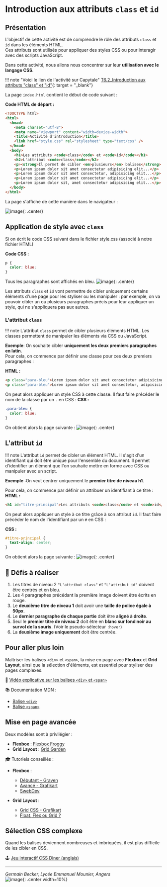 # Introduction aux attributs `class` et `id`

## Présentation

L'objectif de cette activité est de comprendre le rôle des attributs `class` et `id` dans les éléments HTML.  
Ces attributs sont utilisés pour appliquer des styles CSS ou pour interagir avec des scripts JavaScript.

Dans cette activité, nous allons nous concentrer sur leur **utilisation avec le langage CSS**.

!!! note "Voici le lien de l'activité sur Capytale"
	[T6.2_Introduction aux attributs "class" et "id"](https://capytale2.ac-paris.fr/web/c/70d7-6702855){: target = "_blank"}
	
La page `index.html` contient le début de code suivant :

**Code HTML de départ :**

```html
<!DOCTYPE html>
<html>
  <head>
    <meta charset="utf-8">
    <meta name="viewport" content="width=device-width">
    <title>Activité d'introduction</title>
    <link href="style.css" rel="stylesheet" type="text/css" />
  </head>
  <body>
    <h1>Les attributs <code>class</code> et <code>id</code></h1>
    <h2>L'attribut <code>class</code></h2>
    <p><strong>Il permet de cibler <em>plusieurs</em> balises</strong> pour leur appliquer un style.</p>
    <p>Lorem ipsum dolor sit amet consectetur adipisicing elit...</p>
    <p>Lorem ipsum dolor sit amet consectetur, adipisicing elit...</p>
    <p>Lorem ipsum dolor sit amet consectetur adipisicing elit...</p>
    <p>Lorem ipsum dolor sit, amet consectetur adipisicing elit...</p>
  </body>
</html>
```
La page s'affiche de cette manière dans le navigateur :  

![image](data/act_intro_page_web.png){: .center}

## Application de style avec `class`
Si on écrit le code CSS suivant dans le fichier style.css (associé à notre fichier HTML)

**Code CSS :**

```css
p {
  color: blue;
}
```

Tous les paragraphes sont affichés en bleu.
![image](data/act_intro_page_web_2.png){: .center}

Les attributs `class` et `id` vont permettre de cibler uniquement certains éléments d'une page pour les styliser ou les manipuler : par exemple, on va pouvoir cibler un ou plusieurs paragraphes précis pour leur appliquer un style, qui ne s'appliquera pas aux autres.  

### L'attribut `class`
!!! note
	L'attribut `class` permet de cibler plusieurs éléments HTML. Les classes permettent de manipuler les éléments via CSS ou JavaScript.

**Exemple**: On souhaite cibler **uniquement les deux premiers paragraphes en latin**.  
Pour cela, on commence par définir une classe pour ces deux premiers paragraphes :  

**HTML :**

```html
<p class="para-bleu">Lorem ipsum dolor sit amet consectetur adipisicing elit...</p>
<p class="para-bleu">Lorem ipsum dolor sit amet consectetur, adipisicing elit...</p>
```  

On peut alors appliquer un style CSS à cette classe. Il faut faire précéder le nom de la classe par un `.` en CSS :
**CSS :**

```css
.para-bleu {
  color: blue;
}
```
On obtient alors la page suivante :
![image](data/act_intro_page_web_3.png){: .center}

## L'attribut `id`

!!! note
	L'attribut `id` permet de cibler un élément HTML. Il s'agit d'un identifiant qui doit être unique pour l'ensemble du document. Il permet d'identifier un élément que l'on souhaite mettre en forme avec CSS ou manipuler avec un script.
	
**Exemple** :On veut centrer uniquement le **premier titre de niveau h1**.

Pour cela, on commence par définir un attribuer un identifiant à ce titre :
**HTML :**

```html
<h1 id="titre-principal">Les attributs <code>class</code> et <code>id</code></h1>
```

On peut alors appliquer un style à ce titre grâce à son attribut `id`. Il faut faire précéder le nom de l'identifiant par un `#` en CSS :  

**CSS :**

```css
#titre-principal {
  text-align: center;
}
```  

On obtient alors la page suivante :
![image](data/act_intro_page_web_4.png){: .center}

## 🎯 Défis à réaliser

1. Les titres de niveau 2 `"L'attribut class"` et `"L'attribut id"` doivent être centrés et en bleu.
2. Les 4 paragraphes précédant la première image doivent être écrits en rouge.
3. Le **deuxième titre de niveau 1** doit avoir une **taille de police égale à 50px**.
4. Le **dernier paragraphe de chaque partie** doit être **aligné à droite**.
5. Seul le **premier titre de niveau 2** doit être en **blanc sur fond noir au survol de la souris**. (Voir le pseudo-sélecteur `:hover`)
6. La **deuxième image uniquement** doit être centrée.

## Pour aller plus loin

Maîtriser les balises `<div>` et `<span>`, la mise en page avec **Flexbox** et **Grid Layout**, ainsi que la sélection d'éléments, est essentiel pour styliser des pages complexes.

🎥 [Vidéo explicative sur les balises `<div>` et `<span>`](https://youtu.be/_QJx7gOt5iU)

📚 Documentation MDN :
- [Balise `<div>`](https://developer.mozilla.org/fr/docs/Web/HTML/Element/div)
- [Balise `<span>`](https://developer.mozilla.org/fr/docs/Web/HTML/Element/span)

## Mise en page avancée

Deux modèles sont à privilégier :

- **Flexbox** : [Flexbox Froggy](https://flexboxfroggy.com/#fr)
- **Grid Layout** : [Grid Garden](https://cssgridgarden.com/#fr)

🎓 Tutoriels conseillés :

- **Flexbox** :
  - [Débutant - Graven](https://youtu.be/2qA4mobfcK0)
  - [Avancé - Grafikart](https://grafikart.fr/tutoriels/flexbox-806)
  - [SwebDev](https://youtu.be/UcC76tcvLgA)

- **Grid Layout** :
  - [Grid CSS - Grafikart](https://grafikart.fr/tutoriels/grid-css-1002)
  - [Float, Flex ou Grid ?](https://grafikart.fr/tutoriels/float-flex-grid-2017)

## Sélection CSS complexe

Quand les balises deviennent nombreuses et imbriquées, il est plus difficile de les cibler en CSS.

🕹️ [Jeu interactif CSS Diner (anglais)](https://flukeout.github.io/#)

---

*Germain Becker, Lycée Emmanuel Mounier, Angers*  
![image](data/88x31.png){: .center width=10%}


